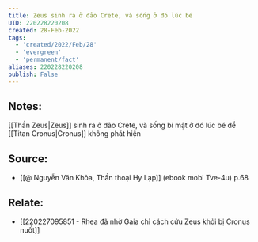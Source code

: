 ```yaml
---
title: Zeus sinh ra ở đảo Crete, và sống ở đó lúc bé
UID: 220228220208
created: 28-Feb-2022
tags:
  - 'created/2022/Feb/28'
  - 'evergreen'
  - 'permanent/fact'
aliases: 220228220208
publish: False
---
```

## Notes:
[[Thần Zeus|Zeus]] sinh ra ở đảo Crete, và sống bí mật ở đó lúc bé để [[Titan Cronus|Cronus]] không phát hiện

## Source:
- [[@ Nguyễn Văn Khỏa, Thần thoại Hy Lạp]] (ebook mobi Tve-4u) p.68

## Relate:
- [[220227095851 - Rhea đã nhờ Gaia chỉ cách cứu Zeus khỏi bị Cronus nuốt]]